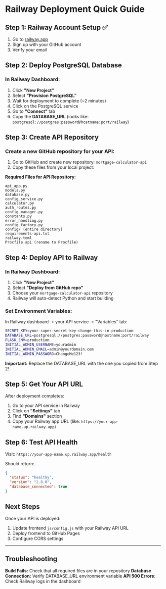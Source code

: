 # Railway Deployment Quick Guide

## Step 1: Railway Account Setup ✅
1. Go to [railway.app](https://railway.app)
2. Sign up with your GitHub account  
3. Verify your email

## Step 2: Deploy PostgreSQL Database

### In Railway Dashboard:
1. Click **"New Project"**
2. Select **"Provision PostgreSQL"** 
3. Wait for deployment to complete (~2 minutes)
4. Click on the PostgreSQL service
5. Go to **"Connect"** tab
6. Copy the **DATABASE_URL** (looks like: `postgresql://postgres:password@hostname:port/railway`)

## Step 3: Create API Repository

### Create a new GitHub repository for your API:
1. Go to GitHub and create new repository: `mortgage-calculator-api`
2. Copy these files from your local project:

**Required Files for API Repository:**
```
api_app.py
models.py  
database.py
config_service.py
calculator.py
auth_routes.py
config_manager.py
constants.py
error_handling.py
config_factory.py
config/ (entire directory)
requirements-api.txt
railway.toml
Procfile.api (rename to Procfile)
```

## Step 4: Deploy API to Railway

### In Railway Dashboard:
1. Click **"New Project"**
2. Select **"Deploy from GitHub repo"**
3. Choose your `mortgage-calculator-api` repository
4. Railway will auto-detect Python and start building

### Set Environment Variables:
In Railway dashboard → your API service → "Variables" tab:

```bash
SECRET_KEY=your-super-secret-key-change-this-in-production
DATABASE_URL=postgresql://postgres:password@hostname:port/railway
FLASK_ENV=production
INITIAL_ADMIN_USERNAME=youradmin
INITIAL_ADMIN_EMAIL=admin@yourdomain.com
INITIAL_ADMIN_PASSWORD=ChangeMe123!
```

**Important:** Replace the DATABASE_URL with the one you copied from Step 2!

## Step 5: Get Your API URL

After deployment completes:
1. Go to your API service in Railway
2. Click on **"Settings"** tab
3. Find **"Domains"** section
4. Copy your Railway app URL (like: `https://your-app-name.up.railway.app`)

## Step 6: Test API Health

Visit: `https://your-app-name.up.railway.app/health`

Should return:
```json
{
  "status": "healthy",
  "version": "2.8.0", 
  "database_connected": true
}
```

## Next Steps

Once your API is deployed:
1. Update frontend `js/config.js` with your Railway API URL
2. Deploy frontend to GitHub Pages
3. Configure CORS settings

---

## Troubleshooting

**Build Fails:** Check that all required files are in your repository
**Database Connection:** Verify DATABASE_URL environment variable
**API 500 Errors:** Check Railway logs in the dashboard